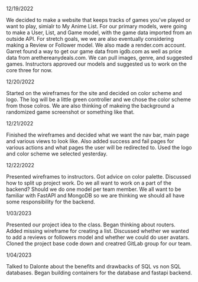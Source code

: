 12/19/2022

We decided to make a website that keeps tracks of games you've played or want to play, simialr to My Anime List. For our primary models, were going to make a User, List, and Game model, with the game data imported from an outside API. For stretch goals, we we are also eventually considering making a Review or Follower model. We also made a render.com account. Garret found a way to get our game data from igdb.com as well as price data from arethereanydeals.com.  We can pull images, genre, and suggested games. Instructors approved our models and suggested us to work on the core three for now.


12/20/2022

Started on the wireframes for the site and decided on color scheme and logo. The log will be a little green controller and we chose the color scheme from those colros. We are also thinking of makeing the background a randomized game screenshot or something like that.

12/21/2022

Finished the wireframes and decided what we want the nav bar, main page and various views to look like. Also added success and fail pages for various actions and what pages the user will be redirected to. Used the logo and color scheme we selected yesterday.

12/22/2022

Presented wireframes to instructors. Got advice on color palette. Discussed how to split up project work. Do we all want to work on a part of the backend? Should we do one model per team member. We all want to be familiar with FastAPI and MongoDB so we are thinking we should all have some responsibility for the backend.

1/03/2023

Presented our project idea to the class. Began thinking about routers. Added missing wireframe for creating a list. Discussed whether we wanted to add a reviews or followers model and whether we could do user avatars. Cloned the project base code down and creatred GitLab group for our team.

1/04/2023

Talked to Dalonte about the benefits and drawbacks of SQL vs non SQL databases. Began building containers for the database and fastapi backend.

